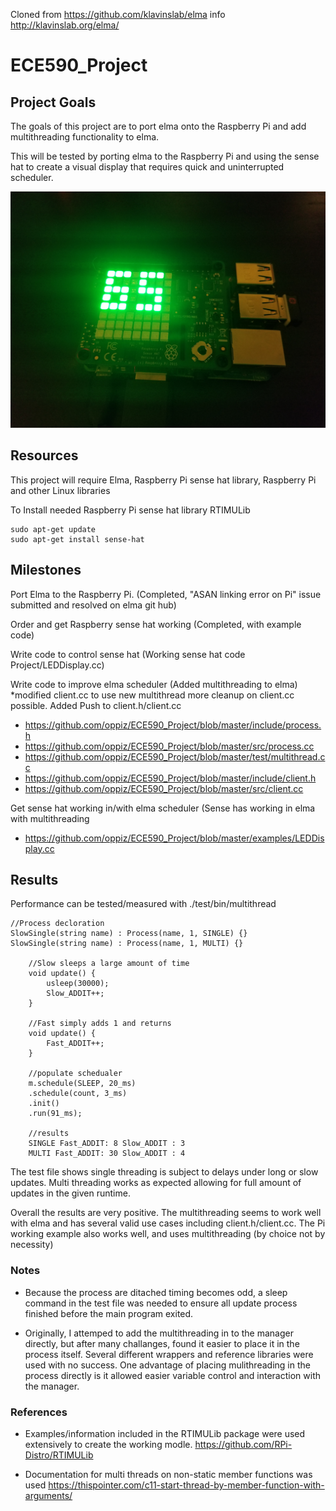 Cloned from https://github.com/klavinslab/elma info http://klavinslab.org/elma/

# ECE590_Project
## Project Goals

The goals of this project are to port elma onto the Raspberry Pi and add multithreading functionality to elma.

This will be tested by porting elma to the Raspberry Pi and using the sense hat to create a visual display that requires quick and uninterrupted scheduler.

![alt text](https://github.com/oppiz/ECE590_Project/blob/master/PiSensehat%20Example.jpg?raw=true)

## Resources
This project will require Elma, Raspberry Pi sense hat library, Raspberry Pi and other Linux libraries

To Install needed Raspberry Pi sense hat library RTIMULib
```
sudo apt-get update
sudo apt-get install sense-hat
```
## Milestones
Port Elma to the Raspberry Pi. (Completed, "ASAN linking error on Pi" issue submitted and resolved on elma git hub)

Order and get Raspberry sense hat working (Completed, with example code)

Write code to control sense hat (Working sense hat code Project/LEDDisplay.cc)

Write code to improve elma scheduler (Added multithreading to elma) *modified client.cc to use new multithread more cleanup on client.cc possible. Added Push to client.h/client.cc

* https://github.com/oppiz/ECE590_Project/blob/master/include/process.h
* https://github.com/oppiz/ECE590_Project/blob/master/src/process.cc
* https://github.com/oppiz/ECE590_Project/blob/master/test/multithread.cc
* https://github.com/oppiz/ECE590_Project/blob/master/include/client.h 
* https://github.com/oppiz/ECE590_Project/blob/master/src/client.cc 

Get sense hat working in/with elma scheduler (Sense has working in elma with multithreading 
* https://github.com/oppiz/ECE590_Project/blob/master/examples/LEDDisplay.cc

## Results

Performance can be tested/measured with ./test/bin/multithread

```
//Process decloration
SlowSingle(string name) : Process(name, 1, SINGLE) {}
SlowSingle(string name) : Process(name, 1, MULTI) {}

    //Slow sleeps a large amount of time
    void update() {
        usleep(30000);
        Slow_ADDIT++;
    }
    
    //Fast simply adds 1 and returns
    void update() {
        Fast_ADDIT++;
    }

    //populate schedualer
    m.schedule(SLEEP, 20_ms)
    .schedule(count, 3_ms)
    .init()
    .run(91_ms);

    //results
    SINGLE Fast_ADDIT: 8 Slow_ADDIT : 3
    MULTI Fast_ADDIT: 30 Slow_ADDIT : 4
```

The test file shows single threading is subject to delays under long or slow updates. Multi threading works as expected allowing for full amount of updates in the given runtime. 

Overall the results are very positive. The multithreading seems to work well with elma and has several valid use cases including client.h/client.cc. The Pi working example also works well, and uses multithreading (by choice not by necessity) 

### Notes 

* Because the process are ditached timing becomes odd, a sleep command in the test file was needed to ensure all update process finished before the main program exited.

* Originally, I attemped to add the multithreading in to the manager directly, but after many challanges, found it easier to place it in the process itself. Several different wrappers and reference libraries were used with no success. One advantage of placing mulithreading in the process directly is it allowed easier variable control and interaction with the manager.

### References

* Examples/information included in the RTIMULib package were used extensively to create the working modle. https://github.com/RPi-Distro/RTIMULib

* Documentation for multi threads on non-static member functions was used https://thispointer.com/c11-start-thread-by-member-function-with-arguments/
